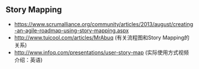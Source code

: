 Story Mapping
-------------

* https://www.scrumalliance.org/community/articles/2013/august/creating-an-agile-roadmap-using-story-mapping.aspx
* http://www.tuicool.com/articles/MrAbuq (有关流程图和Story Mapping的关系)
* http://www.infoq.com/presentations/user-story-map (实际使用方式视频介绍：英语)

